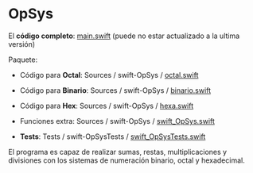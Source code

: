 # OpSys



El **código completo**: [main.swift](https://github.com/AOx0/swift-OpSys/blob/master/main.swift) (puede no estar actualizado a la ultima versión)



Paquete: 

-   Código para **Octal**: Sources / swift-OpSys / [octal.swift](https://github.com/AOx0/swift-OpSys/blob/master/Sources/swift-OpSys/octal.swift)
-   Código para **Binario**: Sources / swift-OpSys / [binario.swift](https://github.com/AOx0/swift-OpSys/blob/master/Sources/swift-OpSys/binario.swift)

-   Código para **Hex**: Sources / swift-OpSys / [hexa.swift](https://github.com/AOx0/swift-OpSys/blob/master/Sources/swift-OpSys/hexa.swift)

-   Funciones extra: Sources / swift-OpSys / [swift_OpSys.swift](https://github.com/AOx0/swift-OpSys/blob/master/Sources/swift-OpSys/swift_OpSys.swift)




-   **Tests**: Tests / swift-OpSysTests / [swift_OpSysTests.swift](https://github.com/AOx0/swift-OpSys/blob/master/Tests/swift-OpSysTests/swift_OpSysTests.swift)



El programa es capaz de realizar sumas, restas, multiplicaciones y divisiones con los sistemas de numeración binario, octal y hexadecimal.

